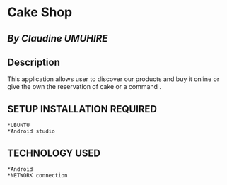 # Cake Shop

## *By Claudine UMUHIRE*

## Description

This application allows user to discover our products and buy it online or give the own the reservation of cake or a command .

## SETUP INSTALLATION REQUIRED
    *UBUNTU
    *Android studio

 ## TECHNOLOGY USED

    *Android
    *NETWORK connection


